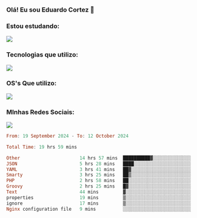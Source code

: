 ### Olá! Eu sou Eduardo Cortez 🤙


### Estou estudando: 

<p align="left">
  <a href="https://skillicons.dev">
    <img src="https://skillicons.dev/icons?i=kubernetes,terraform" />
  </a>
</p>

### Tecnologias que utilizo: 

<p align="left">
  <a href="https://skillicons.dev">
    <img src="https://skillicons.dev/icons?i=docker,mysql,postgres,git,aws,bash,jenkins,figma,grafana,nginx,notion,prometheus" />
  </a>
</p>

### OS's Que utilizo:

<p align="left">
  <a href="https://skillicons.dev">
    <img src="https://skillicons.dev/icons?i=linux,debian,ubuntu,apple,windows" />
  </a>
</p>

### MInhas Redes Sociais:

<p align="left">
  <a href="https://skillicons.dev">
    <img src="https://skillicons.dev/icons?i=linkedin,github" />
  </a>
</p>

<!--START_SECTION:waka-->

```haskell
From: 19 September 2024 - To: 12 October 2024

Total Time: 19 hrs 59 mins

Other                      14 hrs 57 mins  ██████████▓░░░░░░░░░░░░░░   42.78 %
JSON                       5 hrs 28 mins   ████░░░░░░░░░░░░░░░░░░░░░   15.66 %
YAML                       3 hrs 41 mins   ██▓░░░░░░░░░░░░░░░░░░░░░░   10.54 %
Smarty                     3 hrs 25 mins   ██▒░░░░░░░░░░░░░░░░░░░░░░   09.80 %
PHP                        2 hrs 58 mins   ██░░░░░░░░░░░░░░░░░░░░░░░   08.51 %
Groovy                     2 hrs 25 mins   █▓░░░░░░░░░░░░░░░░░░░░░░░   06.92 %
Text                       44 mins         ▓░░░░░░░░░░░░░░░░░░░░░░░░   02.13 %
properties                 19 mins         ▒░░░░░░░░░░░░░░░░░░░░░░░░   00.94 %
ignore                     17 mins         ▒░░░░░░░░░░░░░░░░░░░░░░░░   00.82 %
Nginx configuration file   9 mins          ░░░░░░░░░░░░░░░░░░░░░░░░░   00.44 %
```

<!--END_SECTION:waka-->
